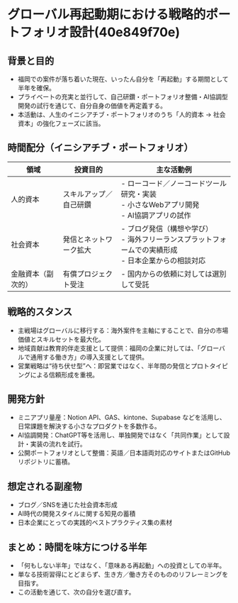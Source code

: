 # グローバル再起動期における戦略的ポートフォリオ設計(40e849f70e)
## 背景と目的
- 福岡での案件が落ち着いた現在、いったん自分を「再起動」する期間として半年を確保。
- プライベートの充実と並行して、自己研鑽・ポートフォリオ整備・AI協調型開発の試行を通じて、自分自身の価値を再定義する。
- 本活動は、人生のイニシアチブ・ポートフォリオのうち「人的資本 → 社会資本」の強化フェーズに該当。

## 時間配分（イニシアチブ・ポートフォリオ）
| 領域            | 投資目的                     | 主な活動例                                    |
|------------------|-------------------------------|-----------------------------------------------|
| 人的資本          | スキルアップ／自己研鑽           | - ローコード／ノーコードツール研究・実装<br>- 小さなWebアプリ開発<br>- AI協調アプリの試作 |
| 社会資本          | 発信とネットワーク拡大           | - ブログ発信（構想や学び）<br>- 海外フリーランスプラットフォームでの実績形成<br>- 日本企業からの相談対応 |
| 金融資本（副次的） | 有償プロジェクト受注              | - 国内からの依頼に対しては選別して受託          |

## 戦略的スタンス
- 主戦場はグローバルに移行する：海外案件を主軸にすることで、自分の市場価値とスキルセットを最大化。
- 地域貢献は教育的伴走支援として提供：福岡の企業に対しては、「グローバルで通用する働き方」の導入支援として提供。
- 営業戦略は“待ち伏せ型”へ：即営業ではなく、半年間の発信とプロトタイピングによる信頼形成を重視。

## 開発方針
- ミニアプリ量産：Notion API、GAS、kintone、Supabase などを活用し、日常課題を解決する小さなプロダクトを多数作る。
- AI協調開発：ChatGPT等を活用し、単独開発ではなく「共同作業」として設計・実装の流れを試行。
- 公開ポートフォリオとして整備：英語／日本語両対応のサイトまたはGitHubリポジトリに蓄積。

## 想定される副産物
- ブログ／SNSを通じた社会資本形成
- AI時代の開発スタイルに関する知見の蓄積
- 日本企業にとっての実践的ベストプラクティス集の素材

## まとめ：時間を味方につける半年
- 「何もしない半年」ではなく、「意味ある再起動」への投資としての半年。
- 単なる技術習得にとどまらず、生き方／働き方そのもののリフレーミングを目指す。
- この活動を通じて、次の自分を選び直す。

